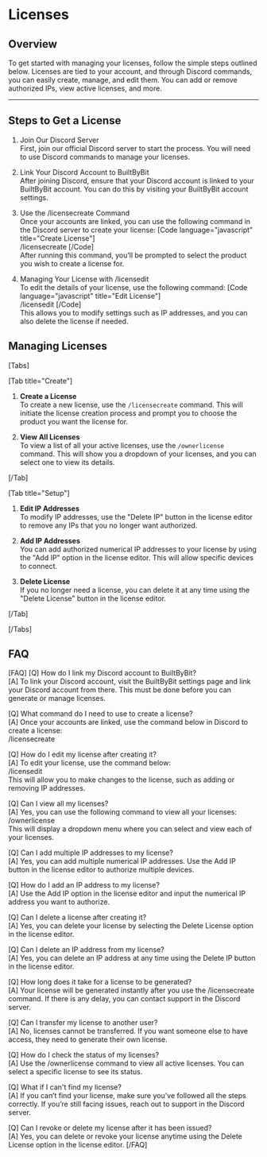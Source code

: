 # Licenses

## Overview

To get started with managing your licenses, follow the simple steps outlined below. Licenses are tied to your account, and through Discord commands, you can easily create, manage, and edit them. You can add or remove authorized IPs, view active licenses, and more.

---

## Steps to Get a License

1. Join Our Discord Server  
   First, join our official Discord server to start the process. You will need to use Discord commands to manage your licenses.

2. Link Your Discord Account to BuiltByBit  
   After joining Discord, ensure that your Discord account is linked to your BuiltByBit account. You can do this by visiting your BuiltByBit account settings.

3. Use the /licensecreate Command  
   Once your accounts are linked, you can use the following command in the Discord server to create your license:
   [Code language="javascript" title="Create License"]  
   /licensecreate
   [/Code]  
   After running this command, you’ll be prompted to select the product you wish to create a license for.

5. Managing Your License with /licensedit  
   To edit the details of your license, use the following command:
   [Code language="javascript" title="Edit License"]  
   /licensedit
   [/Code]  
   This allows you to modify settings such as IP addresses, and you can also delete the license if needed.



## Managing Licenses

[Tabs]

[Tab title="Create"]

1. **Create a License**  
   To create a new license, use the `/licensecreate` command. This will initiate the license creation process and prompt you to choose the product you want the license for.

2. **View All Licenses**  
   To view a list of all your active licenses, use the `/ownerlicense` command. This will show you a dropdown of your licenses, and you can select one to view its details.

[/Tab]

[Tab title="Setup"]

1. **Edit IP Addresses**  
   To modify IP addresses, use the "Delete IP" button in the license editor to remove any IPs that you no longer want authorized.

2. **Add IP Addresses**  
   You can add authorized numerical IP addresses to your license by using the "Add IP" option in the license editor. This will allow specific devices to connect.

3. **Delete License**  
   If you no longer need a license, you can delete it at any time using the "Delete License" button in the license editor.

[/Tab]

[/Tabs]

## FAQ
[FAQ]
[Q] How do I link my Discord account to BuiltByBit?  
[A] To link your Discord account, visit the BuiltByBit settings page and link your Discord account from there. This must be done before you can generate or manage licenses.

[Q] What command do I need to use to create a license?  
[A] Once your accounts are linked, use the command below in Discord to create a license:  
/licensecreate

[Q] How do I edit my license after creating it?  
[A] To edit your license, use the command below:  
/licensedit  
This will allow you to make changes to the license, such as adding or removing IP addresses.

[Q] Can I view all my licenses?  
[A] Yes, you can use the following command to view all your licenses:  
/ownerlicense  
This will display a dropdown menu where you can select and view each of your licenses.

[Q] Can I add multiple IP addresses to my license?  
[A] Yes, you can add multiple numerical IP addresses. Use the Add IP button in the license editor to authorize multiple devices.

[Q] How do I add an IP address to my license?  
[A] Use the Add IP option in the license editor and input the numerical IP address you want to authorize.

[Q] Can I delete a license after creating it?  
[A] Yes, you can delete your license by selecting the Delete License option in the license editor.

[Q] Can I delete an IP address from my license?  
[A] Yes, you can delete an IP address at any time using the Delete IP button in the license editor.

[Q] How long does it take for a license to be generated?  
[A] Your license will be generated instantly after you use the /licensecreate command. If there is any delay, you can contact support in the Discord server.

[Q] Can I transfer my license to another user?  
[A] No, licenses cannot be transferred. If you want someone else to have access, they need to generate their own license.

[Q] How do I check the status of my licenses?  
[A] Use the /ownerlicense command to view all active licenses. You can select a specific license to see its status.

[Q] What if I can't find my license?  
[A] If you can’t find your license, make sure you’ve followed all the steps correctly. If you’re still facing issues, reach out to support in the Discord server.

[Q] Can I revoke or delete my license after it has been issued?  
[A] Yes, you can delete or revoke your license anytime using the Delete License option in the license editor.
[/FAQ]
